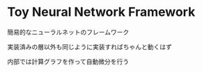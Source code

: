 
# Toy Neural Network Framework

簡易的なニューラルネットのフレームワーク

実装済みの層以外も同じように実装すればちゃんと動くはず

内部では計算グラフを作って自動微分を行う

